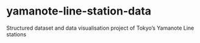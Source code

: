 # yamanote-line-station-data
Structured dataset and data visualisation project of Tokyo’s Yamanote Line stations
